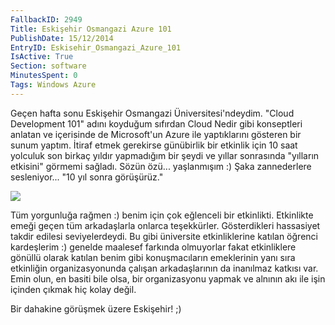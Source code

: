 ```yaml
---
FallbackID: 2949
Title: Eskişehir Osmangazi Azure 101
PublishDate: 15/12/2014
EntryID: Eskisehir_Osmangazi_Azure_101
IsActive: True
Section: software
MinutesSpent: 0
Tags: Windows Azure
---
```

Geçen hafta sonu Eskişehir Osmangazi Üniversitesi'ndeydim. "Cloud Development 101" adını koyduğum sıfırdan Cloud Nedir gibi konseptleri anlatan ve içerisinde de Microsoft'un Azure ile yaptıklarını gösteren bir sunum yaptım. İtiraf etmek gerekirse günübirlik bir etkinlik için 10 saat yolculuk son birkaç yıldır yapmadığım bir şeydi ve yıllar sonrasında "yılların etkisini" görmemi sağladı. Sözün özü... yaşlanmışım :) Şaka zannederlere sesleniyor... "10 yıl sonra görüşürüz."

![](http://blob.daron.yondem.com/assets/2949/eskisehir.jpg) 

Tüm yorgunluğa rağmen :) benim için çok eğlenceli bir etkinlikti. Etkinlikte emeği geçen tüm arkadaşlarla onlarca teşekkürler. Gösterdikleri hassasiyet takdir edilesi seviyelerdeydi. Bu gibi üniversite etkinliklerine katılan öğrenci kardeşlerim :) genelde maalesef farkında olmuyorlar fakat etkinliklere gönüllü olarak katılan benim gibi konuşmacıların emeklerinin yanı sıra etkinliğin organizasyonunda çalışan arkadaşlarının da inanılmaz katkısı var. Emin olun, en basiti bile olsa, bir organizasyonu yapmak ve alnının akı ile işin içinden çıkmak hiç kolay değil.

Bir dahakine görüşmek üzere Eskişehir! ;)

